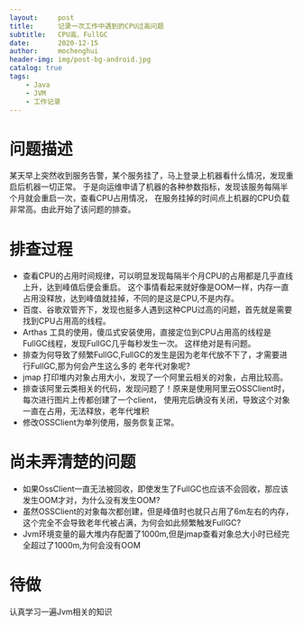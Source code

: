 ```yaml
---
layout:     post
title:      记录一次工作中遇到的CPU过高问题
subtitle:   CPU高、FullGC
date:       2020-12-15
author:     mochenghui
header-img: img/post-bg-android.jpg
catalog: true
tags:
    - Java
    - JVM
    - 工作记录
---
```

# 问题描述
某天早上突然收到服务告警，某个服务挂了，马上登录上机器看什么情况，发现重启后机器一切正常。
于是向运维申请了机器的各种参数指标，发现该服务每隔半个月就会重启一次，查看CPU占用情况，
在服务挂掉的时间点上机器的CPU负载非常高。由此开始了该问题的排查。
# 排查过程
- 查看CPU的占用时间规律，可以明显发现每隔半个月CPU的占用都是几乎直线上升，达到峰值后便会重启。
这个事情看起来就好像是OOM一样，内存一直占用没释放，达到峰值就挂掉，不同的是这是CPU,不是内存。
- 百度、谷歌双管齐下，发现也挺多人遇到这种CPU过高的问题，首先就是需要找到CPU占用高的线程。
- Arthas 工具的使用，傻瓜式安装使用，直接定位到CPU占用高的线程是FullGC线程，发现FullGC几乎每秒发生一次。
这样绝对是有问题。
- 排查为何导致了频繁FullGC,FullGC的发生是因为老年代放不下了，才需要进行FullGC,那为何会产生这么多的
老年代对象呢?
- jmap 打印堆内对象占用大小，发现了一个阿里云相关的对象，占用比较高。
- 排查该阿里云类相关的代码，发现问题了！原来是使用阿里云OSSClient时，每次进行图片上传都创建了一个client，
使用完后确没有关闭，导致这个对象一直在占用，无法释放，老年代堆积
- 修改OSSClient为单列使用，服务恢复正常。
# 尚未弄清楚的问题
- 如果OssClient一直无法被回收，即使发生了FullGC也应该不会回收，那应该发生OOM才对，为什么没有发生OOM?
- 虽然OSSClient的对象每次都创建，但是峰值时也就只占用了6m左右的内存，这个完全不会导致老年代被占满，为何会如此频繁触发FullGC?
- Jvm环境变量的最大堆内存配置了1000m,但是jmap查看对象总大小时已经完全超过了1000m,为何会没有OOM
# 待做
认真学习一遍Jvm相关的知识


